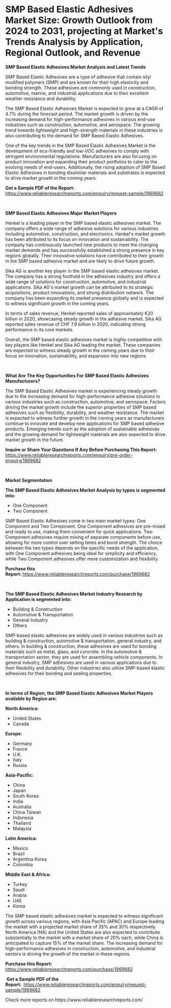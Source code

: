 <p><h1>SMP Based Elastic Adhesives Market Size: Growth Outlook from 2024 to 2031, projecting at Market's Trends Analysis by Application, Regional Outlook, and Revenue</h1></p><p><strong>SMP Based Elastic Adhesives Market Analysis and Latest Trends</strong></p>
<p><p>SMP Based Elastic Adhesives are a type of adhesive that contain silyl modified polymers (SMP) and are known for their high elasticity and bonding strength. These adhesives are commonly used in construction, automotive, marine, and industrial applications due to their excellent weather resistance and durability.</p><p>The SMP Based Elastic Adhesives Market is expected to grow at a CAGR of 4.7% during the forecast period. The market growth is driven by the increasing demand for high-performance adhesives in various end-use industries such as construction, automotive, and aerospace. The growing trend towards lightweight and high-strength materials in these industries is also contributing to the demand for SMP Based Elastic Adhesives.</p><p>One of the key trends in the SMP Based Elastic Adhesives Market is the development of eco-friendly and low-VOC adhesives to comply with stringent environmental regulations. Manufacturers are also focusing on product innovation and expanding their product portfolios to cater to the evolving needs of end-users. Additionally, the rising adoption of SMP Based Elastic Adhesives in bonding dissimilar materials and substrates is expected to drive market growth in the coming years.</p></p>
<p><strong>Get a Sample PDF of the Report:&nbsp;</strong> <a href="https://www.reliableresearchreports.com/enquiry/request-sample/1969682">https://www.reliableresearchreports.com/enquiry/request-sample/1969682</a></p>
<p>&nbsp;</p>
<p><strong>SMP Based Elastic Adhesives Major Market Players</strong></p>
<p><p>Henkel is a leading player in the SMP based elastic adhesives market. The company offers a wide range of adhesive solutions for various industries including automotive, construction, and electronics. Henkel's market growth has been attributed to its focus on innovation and sustainability. The company has continuously launched new products to meet the changing market demands and has successfully established a strong presence in key regions globally. Their innovative solutions have contributed to their growth in the SMP based adhesive market and are likely to drive future growth.</p><p>Sika AG is another key player in the SMP based elastic adhesives market. The company has a strong foothold in the adhesives industry and offers a wide range of solutions for construction, automotive, and industrial applications. Sika AG's market growth can be attributed to its strategic acquisitions, product innovations, and strong distribution network. The company has been expanding its market presence globally and is expected to witness significant growth in the coming years.</p><p>In terms of sales revenue, Henkel reported sales of approximately €20 billion in 2020, showcasing steady growth in the adhesive market. Sika AG reported sales revenue of CHF 7.9 billion in 2020, indicating strong performance in its core markets.</p><p>Overall, the SMP based elastic adhesives market is highly competitive with key players like Henkel and Sika AG leading the market. These companies are expected to witness steady growth in the coming years due to their focus on innovation, sustainability, and expansion into new regions.</p></p>
<p>&nbsp;</p>
<p><strong>What Are The Key Opportunities For SMP Based Elastic Adhesives Manufacturers?</strong></p>
<p><p>The SMP Based Elastic Adhesives market is experiencing steady growth due to the increasing demand for high-performance adhesive solutions in various industries such as construction, automotive, and aerospace. Factors driving the market growth include the superior properties of SMP based adhesives such as flexibility, durability, and weather resistance. The market is expected to witness further growth in the coming years as manufacturers continue to innovate and develop new applications for SMP based adhesive products. Emerging trends such as the adoption of sustainable adhesives and the growing demand for lightweight materials are also expected to drive market growth in the future.</p></p>
<p><strong>Inquire or Share Your Questions If Any Before Purchasing This Report:</strong> <a href="https://www.reliableresearchreports.com/enquiry/pre-order-enquiry/1969682">https://www.reliableresearchreports.com/enquiry/pre-order-enquiry/1969682</a></p>
<p>&nbsp;</p>
<p><strong>Market Segmentation</strong></p>
<p><strong>The SMP Based Elastic Adhesives Market Analysis by types is segmented into:</strong></p>
<p><ul><li>One Component</li><li>Two Component</li></ul></p>
<p><p>SMP Based Elastic Adhesives come in two main market types: One Component and Two Component. One Component adhesives are pre-mixed and ready to use, making them convenient for quick applications. Two Component adhesives require mixing of separate components before use, allowing for more control over setting times and bond strength. The choice between the two types depends on the specific needs of the application, with One Component adhesives being ideal for simplicity and efficiency, while Two Component adhesives offer more customization and flexibility.</p></p>
<p><strong>Purchase this Report:&nbsp;</strong><a href="https://www.reliableresearchreports.com/purchase/1969682">https://www.reliableresearchreports.com/purchase/1969682</a></p>
<p>&nbsp;</p>
<p><strong>The SMP Based Elastic Adhesives Market Industry Research by Application is segmented into:</strong></p>
<p><ul><li>Building & Construction</li><li>Automotive & Transportation</li><li>General Industry</li><li>Others</li></ul></p>
<p><p>SMP-based elastic adhesives are widely used in various industries such as building & construction, automotive & transportation, general industry, and others. In building & construction, these adhesives are used for bonding materials such as metal, glass, and concrete. In the automotive & transportation sector, they are used for assembling vehicle components. In general industry, SMP adhesives are used in various applications due to their flexibility and durability. Other industries also utilize SMP-based elastic adhesives for their bonding and sealing properties.</p></p>
<p>&nbsp;</p>
<p><strong>In terms of Region, the SMP Based Elastic Adhesives Market Players available by Region are:</strong></p>
<p>
    <p> <strong> North America: </strong>
        <ul>
            <li>United States</li>
            <li>Canada</li>
        </ul>
        </p> 
    <p> <strong> Europe: </strong>
        <ul>
            <li>Germany</li>
            <li>France</li>
            <li>U.K.</li>
            <li>Italy</li>
            <li>Russia</li>
        </ul>
        </p> 
    <p> <strong> Asia-Pacific: </strong>
        <ul>
            <li>China</li>
            <li>Japan</li>
            <li>South Korea</li>
            <li>India</li>
            <li>Australia</li>
            <li>China Taiwan</li>
            <li>Indonesia</li>
            <li>Thailand</li>
            <li>Malaysia</li>
        </ul>
        </p> 
    <p> <strong> Latin America: </strong>
        <ul>
            <li>Mexico</li>
            <li>Brazil</li>
            <li>Argentina Korea</li>
            <li>Colombia</li>
        </ul>
        </p> 
    <p> <strong> Middle East & Africa: </strong>
        <ul>
            <li>Turkey</li>
            <li>Saudi</li>
            <li>Arabia</li>
            <li>UAE</li>
            <li>Korea</li>
        </ul>
    </p>
    </p>
<p><p>The SMP based elastic adhesives market is expected to witness significant growth across various regions, with Asia Pacific (APAC) and Europe leading the market with a projected market share of 35% and 30% respectively. North America (NA) and the United States are also expected to contribute substantially to the market with a market share of 20% each, while China is anticipated to capture 15% of the market share. The increasing demand for high-performance adhesives in construction, automotive, and industrial sectors is driving the growth of the market in these regions.</p></p>
<p><strong>Purchase this Report: </strong><a href="https://www.reliableresearchreports.com/purchase/1969682">https://www.reliableresearchreports.com/purchase/1969682</a></p>
<p>&nbsp;<strong>Get a Sample PDF of the Report:&nbsp;&nbsp;</strong><a href="https://www.reliableresearchreports.com/enquiry/request-sample/1969682">https://www.reliableresearchreports.com/enquiry/request-sample/1969682</a></p>
<p><strong></strong></p>
<p>Check more reports on https://www.reliableresearchreports.com/</p>